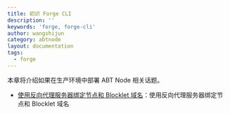 ```yaml
---
title: 初识 Forge CLI
description: ''
keywords: 'forge, forge-cli'
author: wangshijun
category: abtnode
layout: documentation
tags:
  - forge
---
```


本章将介绍如果在生产环境中部署 ABT Node 相关话题。

- [使用反向代理服务器绑定节点和 Blocklet 域名](./bind-domain-with-reverse-proxy-server)：使用反向代理服务器绑定节点和 Blocklet 域名
